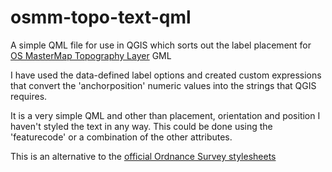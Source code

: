 # osmm-topo-text-qml
A simple QML file for use in QGIS which sorts out the label placement for [OS MasterMap Topography Layer](https://www.ordnancesurvey.co.uk/business-and-government/products/topography-layer.html) GML

I have used the data-defined label options and created custom expressions that convert the 'anchorposition' numeric values into the strings that QGIS requires.

It is a very simple QML and other than placement, orientation and position I haven't styled the text in any way. This could be done using the 'featurecode' or a combination of the other attributes.

This is an alternative to the [official Ordnance Survey stylesheets](https://github.com/OrdnanceSurvey/OSMM-Topography-Layer-stylesheets)
